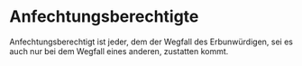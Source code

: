 # Anfechtungsberechtigte

Anfechtungsberechtigt ist jeder, dem der Wegfall des Erbunwürdigen, sei es auch nur bei dem Wegfall eines anderen, zustatten kommt. 


